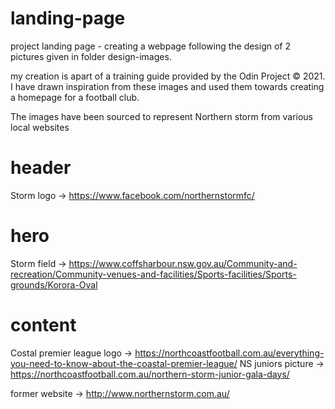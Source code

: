 # landing-page

project landing page - creating a webpage following the design of 2 pictures given in folder design-images. 

my creation is apart of a training guide provided by the Odin Project © 2021. I have drawn inspiration from these images and used them towards creating a homepage for a football club. 


The images have been sourced to represent Northern storm from various local websites 

# header
Storm logo -> https://www.facebook.com/northernstormfc/ 

# hero
Storm field -> https://www.coffsharbour.nsw.gov.au/Community-and-recreation/Community-venues-and-facilities/Sports-facilities/Sports-grounds/Korora-Oval

# content 
Costal premier league logo -> https://northcoastfootball.com.au/everything-you-need-to-know-about-the-coastal-premier-league/ 
NS juniors picture -> https://northcoastfootball.com.au/northern-storm-junior-gala-days/ 


former website -> http://www.northernstorm.com.au/
